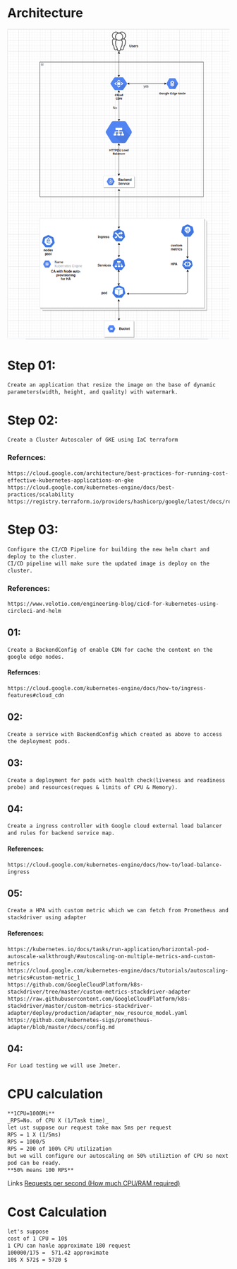 # Architecture
![](AssessmentImage.png)
# Step 01:
    Create an application that resize the image on the base of dynamic parameters(width, height, and quality) with watermark.
# Step 02: 
    Create a Cluster Autoscaler of GKE using IaC terraform
### Refernces: 
    https://cloud.google.com/architecture/best-practices-for-running-cost-effective-kubernetes-applications-on-gke
    https://cloud.google.com/kubernetes-engine/docs/best-practices/scalability
    https://registry.terraform.io/providers/hashicorp/google/latest/docs/resources/container_cluster
# Step 03: 
    Configure the CI/CD Pipeline for building the new helm chart and deploy to the cluster.
    CI/CD pipeline will make sure the updated image is deploy on the cluster.
### References:
    https://www.velotio.com/engineering-blog/cicd-for-kubernetes-using-circleci-and-helm
## 01:
    Create a BackendConfig of enable CDN for cache the content on the google edge nodes.
#### Refernces:
    https://cloud.google.com/kubernetes-engine/docs/how-to/ingress-features#cloud_cdn
## 02: 
    Create a service with BackendConfig which created as above to access the deployment pods.
## 03: 
    Create a deployment for pods with health check(liveness and readiness probe) and resources(reques & limits of CPU & Memory).
## 04:
    Create a ingress controller with Google cloud external load balancer and rules for backend service map.
#### References:
    https://cloud.google.com/kubernetes-engine/docs/how-to/load-balance-ingress

## 05:
    Create a HPA with custom metric which we can fetch from Prometheus and stackdriver using adapter
#### References:
    https://kubernetes.io/docs/tasks/run-application/horizontal-pod-autoscale-walkthrough/#autoscaling-on-multiple-metrics-and-custom-metrics
    https://cloud.google.com/kubernetes-engine/docs/tutorials/autoscaling-metrics#custom-metric_1
    https://github.com/GoogleCloudPlatform/k8s-stackdriver/tree/master/custom-metrics-stackdriver-adapter
    https://raw.githubusercontent.com/GoogleCloudPlatform/k8s-stackdriver/master/custom-metrics-stackdriver-adapter/deploy/production/adapter_new_resource_model.yaml
    https://github.com/kubernetes-sigs/prometheus-adapter/blob/master/docs/config.md

## 04: 
    For Load testing we will use Jmeter.

# CPU calculation
    **1CPU=1000Mi**
    _RPS=No. of CPU X (1/Task time)_
    let ust suppose our request take max 5ms per request
    RPS = 1 X (1/5ms)
    RPS = 1000/5
    RPS = 200 of 100% CPU utilization
    but we will configure our autoscaling on 50% utiliztion of CPU so next pod can be ready.
    **50% means 100 RPS**
Links
    [Requests per second (How much CPU/RAM required)](https://www.linkedin.com/pulse/requests-per-second-how-much-cpuram-required-rishi-kumar "Throughput")

# Cost Calculation 
    let's suppose
    cost of 1 CPU = 10$
    1 CPU can hanle approximate 180 request
    100000/175 =  571.42 approximate
    10$ X 572$ = 5720 $ 
